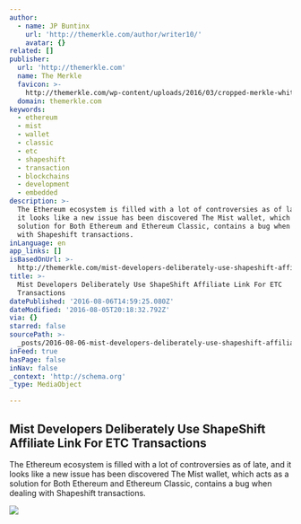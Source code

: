 ```yaml
---
author:
  - name: JP Buntinx
    url: 'http://themerkle.com/author/writer10/'
    avatar: {}
related: []
publisher:
  url: 'http://themerkle.com'
  name: The Merkle
  favicon: >-
    http://themerkle.com/wp-content/uploads/2016/03/cropped-merkle-white-1-192x192.png
  domain: themerkle.com
keywords:
  - ethereum
  - mist
  - wallet
  - classic
  - etc
  - shapeshift
  - transaction
  - blockchains
  - development
  - embedded
description: >-
  The Ethereum ecosystem is filled with a lot of controversies as of late, and
  it looks like a new issue has been discovered The Mist wallet, which acts as a
  solution for Both Ethereum and Ethereum Classic, contains a bug when dealing
  with Shapeshift transactions.
inLanguage: en
app_links: []
isBasedOnUrl: >-
  http://themerkle.com/mist-developers-deliberately-use-shapeshift-affiliate-link-for-etc-transactions/
title: >-
  Mist Developers Deliberately Use ShapeShift Affiliate Link For ETC
  Transactions
datePublished: '2016-08-06T14:59:25.080Z'
dateModified: '2016-08-05T20:18:32.792Z'
via: {}
starred: false
sourcePath: >-
  _posts/2016-08-06-mist-developers-deliberately-use-shapeshift-affiliate-link-f.md
inFeed: true
hasPage: false
inNav: false
_context: 'http://schema.org'
_type: MediaObject

---
```

<article style=""><h1>Mist Developers Deliberately Use ShapeShift Affiliate Link For ETC Transactions</h1><p>The Ethereum ecosystem is filled with a lot of controversies as of late, and it looks like a new issue has been discovered The Mist wallet, which acts as a solution for Both Ethereum and Ethereum Classic, contains a bug when dealing with Shapeshift transactions.</p><img src="http://themerkle.com/wp-content/uploads/2016/08/shutterstock_85711637.jpg" /></article>